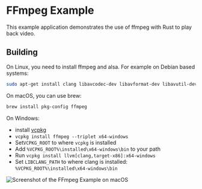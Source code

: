 <!-- Copyright © SixtyFPS GmbH <info@slint.dev> ; SPDX-License-Identifier: MIT -->

# FFmpeg Example

This example application demonstrates the use of ffmpeg with Rust to play back video.

## Building

On Linux, you need to install ffmpeg and alsa. For example on Debian based systems:

```bash
sudo apt-get install clang libavcodec-dev libavformat-dev libavutil-dev libavfilter-dev libavdevice-dev libasound2-dev pkg-config
```

On macOS, you can use brew:

```bash
brew install pkg-config ffmpeg
```

On Windows:

 - install [vcpkg](https://github.com/microsoft/vcpkg#quick-start-windows)
 - `vcpkg install ffmpeg --triplet x64-windows`
 - Set`VCPKG_ROOT` to where `vcpkg` is installed
 - Add `%VCPKG_ROOT%\installed\x64-windows\bin` to your path
 - Run `vcpkg install llvm[clang,target-x86]:x64-windows`
 - Set `LIBCLANG_PATH` to where clang is installed: `%VCPKG_ROOT%\installed\x64-windows\bin`

 ![Screenshot of the FFmpeg Example on macOS](https://github.com/slint-ui/slint/assets/1486/5a1fad32-611a-478e-ab8f-576b4b4bdaf3 "FFmpeg Example")
